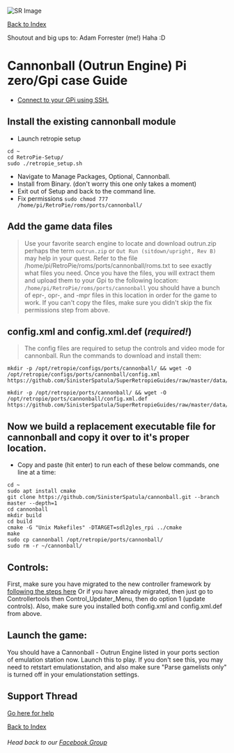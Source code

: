 ![SR Image](https://sinisterspatula.github.io/SuperRetropieGuides/images/SRimage-short.jpg)

[Back to Index](https://sinisterspatula.github.io/SuperRetropieGuides/)

Shoutout and big ups to: Adam Forrester (me!) Haha :D

# Cannonball (Outrun Engine) Pi zero/Gpi case Guide

* [Connect to your GPi using SSH.](https://www.youtube.com/watch?v=aEJoQZBSlSs)

## Install the existing cannonball module

* Launch retropie setup

```shell
cd ~
cd RetroPie-Setup/
sudo ./retropie_setup.sh
```

* Navigate to Manage Packages, Optional, Cannonball.
* Install from Binary. (don't worry this one only takes a moment)
* Exit out of Setup and back to the command line.
* Fix permissions `sudo chmod 777 /home/pi/RetroPie/roms/ports/cannonball/`

## Add the game data files

> Use your favorite search engine to locate and download outrun.zip perhaps the term `outrun.zip` or `Out Run (sitdown/upright, Rev B)` may help in your quest.  Refer to the file /home/pi/RetroPie/roms/ports/cannonball/roms.txt to see exactly what files you need. Once you have the files, you will extract them and upload them to your Gpi to the following location: `/home/pi/RetroPie/roms/ports/cannonball` you should have a bunch of epr-, opr-, and -mpr files in this location in order for the game to work.  If you can't copy the files, make sure you didn't skip the fix permissions step from above.


## config.xml and config.xml.def (*required!*)
> The config files are required to setup the controls and video mode for cannonball.  Run the commands to download and install them:

```shell
mkdir -p /opt/retropie/configs/ports/cannonball/ && wget -O /opt/retropie/configs/ports/cannonball/config.xml https://github.com/SinisterSpatula/SuperRetropieGuides/raw/master/data/cannonball/config.xml
```

```shell
mkdir -p /opt/retropie/ports/cannonball/ && wget -O /opt/retropie/ports/cannonball/config.xml.def https://github.com/SinisterSpatula/SuperRetropieGuides/raw/master/data/cannonball/config.xml.def
```

## Now we build a replacement executable file for cannonball and copy it over to it's proper location.

* Copy and paste (hit enter) to run each of these below commands, one line at a time:

```shell
cd ~
sudo apt install cmake
git clone https://github.com/SinisterSpatula/cannonball.git --branch master --depth=1
cd cannonball
mkdir build
cd build
cmake -G "Unix Makefiles" -DTARGET=sdl2gles_rpi ../cmake
make
sudo cp cannonball /opt/retropie/ports/cannonball/
sudo rm -r ~/cannonball/
```


## Controls:
First, make sure you have migrated to the new controller framework by [following the steps here](https://github.com/SinisterSpatula/Gpi)
Or if you have already migrated, then just go to Controllertools then Control_Updater_Menu, then do option 1 (update controls).
Also, make sure you installed both config.xml and config.xml.def from above.

## Launch the game:
You should have a Cannonball - Outrun Engine listed in your ports section of emulation station now.  Launch this to play.  If you don't see this, you may need to retstart emulationstation, and also make sure "Parse gamelists only" is turned off in your emulationstation settings.

## Support Thread
[Go here for help](https://www.facebook.com/groups/SuperRetroPie/permalink/2467529166867395/)

[Back to Index](https://sinisterspatula.github.io/SuperRetropieGuides/)

###### Head back to our [Facebook Group](https://www.facebook.com/groups/SuperRetroPie/)
